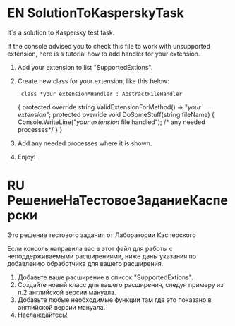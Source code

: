 # EN SolutionToKasperskyTask
It`s a solution to Kaspersky test task.

If the console advised you to check this file to work with unsupported extension, here is s tutorial how to add handler for your extension.

1. Add your extension to list "SupportedExtions".
2. Create new class for your extension, like this below:

        class *your extension*Handler : AbstractFileHandler
    {
        protected override string ValidExtensionForMethod() => "*your extension*";
        protected override void DoSomeStuff(string fileName)
        {
            Console.WriteLine("*your extension* file handled");
            /* any needed processes*/
        }
    }
    
3. Add any needed processes where it is shown.
4. Enjoy!


# RU РешениеНаТестовоеЗаданиеКасперски
Это решение тестового задания от Лаборатории Касперского

Если консоль направила вас в этот файл для работы с неподдерживаемыми расширениями, ниже даны указания по добавлению обработчика для вашего расширения.

1. Добавьте ваше расширение в список "SupportedExtions".
2. Создайте новый класс для вашего расширения, следуя примеру из п.2 английской версии мануала.
3. Добавьте любые необходимые функции там где это показано в английской версии мануала.
4. Наслаждайтесь!
